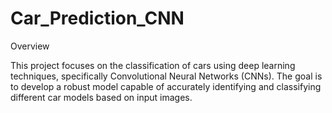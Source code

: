 # Car_Prediction_CNN

Overview

This project focuses on the classification of cars using deep learning techniques, specifically Convolutional Neural Networks (CNNs). The goal is to develop a robust model capable of accurately identifying and classifying different car models based on input images.
